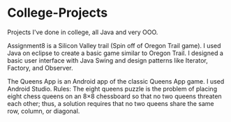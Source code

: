 # College-Projects
Projects I've done in college, all Java and very OOO.

Assignment8 is a Silicon Valley trail (Spin off of Oregon Trail game). 
I used Java on eclipse to create a basic game similar to Oregon Trail. I designed a basic user interface with Java Swing and design patterns like Iterator, Factory, and Observer.


The Queens App is an Android app of the classic Queens App game.
I used Android Studio.
Rules: The eight queens puzzle is the problem of placing eight chess queens on an 8×8 chessboard so that no two queens threaten each other; thus, a solution requires that no two queens share the same row, column, or diagonal.
